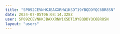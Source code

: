 ```yaml
---
title: "SP092CEVNHKJBAXXRNW1KSDT19YBQDDYQC6BR8SN"
date: 2024-07-05T06:08:14.328Z
user: SP092CEVNHKJBAXXRNW1KSDT19YBQDDYQC6BR8SN
layout: "users"
---
```

    